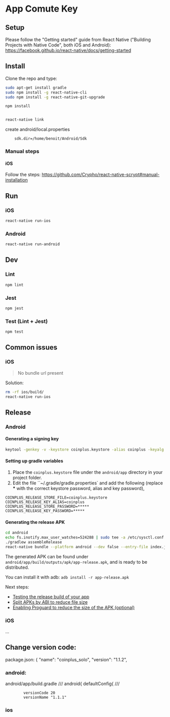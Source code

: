 # App Comute Key

## Setup

Please follow the "Getting started" guide from React Native ("Building Projects with Native Code", both iOS and Android): https://facebook.github.io/react-native/docs/getting-started

## Install

Clone the repo and type:

```sh
sudo apt-get install gradle
sudo npm install -g react-native-cli
sudo npm install -g react-native-git-upgrade

npm install


react-native link

```
create android/local.properties

```
    sdk.dir=/home/benoit/Android/Sdk
```
### Manual steps

#### iOS

Follow the steps: https://github.com/Crypho/react-native-scrypt#manual-installation

## Run

### iOS

```sh
react-native run-ios
```

### Android

```sh
react-native run-android
```

## Dev

### Lint

```sh
npm lint
```

### Jest

```sh
npm jest
```

### Test (Lint + Jest)

```sh
npm test
```

## Common issues

### iOS

> No bundle url present

Solution:

```sh
rm -rf ios/build/
react-native run-ios
```

## Release

### Android

#### Generating a signing key

```sh
keytool -genkey -v -keystore coinplus.keystore -alias coinplus -keyalg RSA -keysize 2048 -validity 10000
```

#### Setting up gradle variables

1. Place the `coinplus.keystore` file under the `android/app` directory in your project folder.
2. Edit the file ``~/.gradle/gradle.properties` and add the following (replace **\*** with the correct keystore password, alias and key password),

```
COINPLUS_RELEASE_STORE_FILE=coinplus.keystore
COINPLUS_RELEASE_KEY_ALIAS=coinplus
COINPLUS_RELEASE_STORE_PASSWORD=*****
COINPLUS_RELEASE_KEY_PASSWORD=*****
```

#### Generating the release APK

```sh
cd android
echo fs.inotify.max_user_watches=524288 | sudo tee -a /etc/sysctl.conf && sudo sysctl -p
./gradlew assembleRelease
react-native bundle --platform android --dev false --entry-file index.js --bundle-output android/app/src/main/assets/index.android.bundle --assets-dest android/app/src/main/res/

```

The generated APK can be found under `android/app/build/outputs/apk/app-release.apk`, and is ready to be distributed.

You can install it with adb: `adb install -r app-release.apk`

Next steps:

- [Testing the release build of your app](https://facebook.github.io/react-native/docs/signed-apk-android#testing-the-release-build-of-your-app)
- [Split APKs by ABI to reduce file size](https://facebook.github.io/react-native/docs/signed-apk-android#split-apks-by-abi-to-reduce-file-size)
- [Enabling Proguard to reduce the size of the APK (optional)](https://facebook.github.io/react-native/docs/signed-apk-android#enabling-proguard-to-reduce-the-size-of-the-apk-optional)

### iOS

...

## Change version code:

package.json:
    {
      "name": "coinplus_solo",
      "version": "1.1.2",


### android:
android/app/build.gradle
    ///
    android{
        defaultConfig{
    ///

            versionCode 20
            versionName "1.1.1"
### ios

